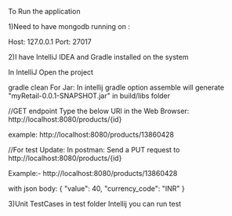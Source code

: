 To Run the application

1)Need to have mongodb running on :

Host: 127.0.0.1 Port: 27017

2)I have IntelliJ IDEA and Gradle installed on the system

In IntelliJ Open the project

gradle clean
For Jar: In intellij gradle option assemble will generate "myRetail-0.0.1-SNAPSHOT.jar" 
in build/libs folder


//GET endpoint Type the below URl in the Web Browser: http://localhost:8080/products/{id}

example: http://localhost:8080/products/13860428

//For test Update: In postman: Send a PUT request to http://localhost:8080/products/{id}

Example:- http://localhost:8080/products/13860428

with json body:
{
   "value": 40,
    "currency_code": "INR"
}



3)Unit TestCases in test folder
Intellij you can run test
